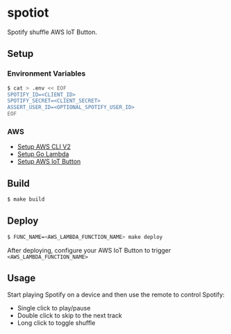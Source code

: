 # spotiot

Spotify shuffle AWS IoT Button.

## Setup

### Environment Variables
```bash
$ cat > .env << EOF
SPOTIFY_ID=<CLIENT_ID>
SPOTIFY_SECRET=<CLIENT_SECRET>
ASSERT_USER_ID=<OPTIONAL_SPOTIFY_USER_ID>
EOF
```

### AWS

- [Setup AWS CLI V2](https://docs.aws.amazon.com/cli/latest/userguide/install-cliv2.html)
- [Setup Go Lambda](https://docs.aws.amazon.com/lambda/latest/dg/golang-package.html)
- [Setup AWS IoT Button](https://aws.amazon.com/iotbutton/)

## Build

```bash
$ make build
```

## Deploy

```bash
$ FUNC_NAME=<AWS_LAMBDA_FUNCTION_NAME> make deploy
```

After deploying, configure your AWS IoT Button to trigger `<AWS_LAMBDA_FUNCTION_NAME>`

## Usage

Start playing Spotify on a device and then use the remote to control Spotify:
- Single click to play/pause
- Double click to skip to the next track
- Long click to toggle shuffle